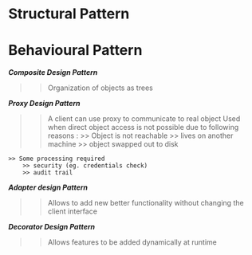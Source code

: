 # Structural Pattern

# Behavioural Pattern

***Composite Design Pattern***
>> Organization of objects as trees

***Proxy Design Pattern***
>> A client can use proxy to communicate to real object
>> Used when direct object access is not possible due to following reasons : 
    >> Object is not reachable 
        >> lives on another machine
        >> object swapped out to disk
        
    >> Some processing required
        >> security (eg. credentials check)
        >> audit trail
        
***Adapter design Pattern***
>> Allows to add new better functionality without changing the client interface

***Decorator Design Pattern***
>> Allows features to be added dynamically at runtime
